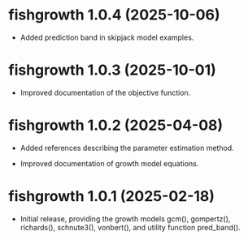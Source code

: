 # fishgrowth 1.0.4 (2025-10-06)

* Added prediction band in skipjack model examples.




# fishgrowth 1.0.3 (2025-10-01)

* Improved documentation of the objective function.




# fishgrowth 1.0.2 (2025-04-08)

* Added references describing the parameter estimation method.

* Improved documentation of growth model equations.




# fishgrowth 1.0.1 (2025-02-18)

* Initial release, providing the growth models gcm(), gompertz(), richards(),
  schnute3(), vonbert(), and utility function pred_band().

